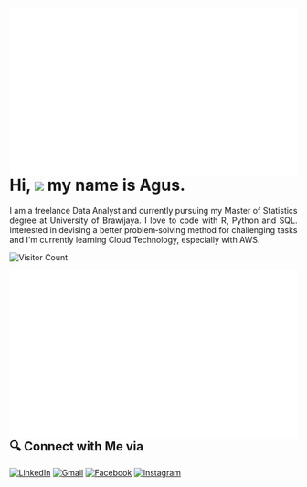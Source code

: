 <img align='right' src = "https://raw.githubusercontent.com/agusputra4/github-stats/master/generated/overview.svg#gh-dark-mode-only">

# Hi, <img src="https://github.com/TheDudeThatCode/TheDudeThatCode/blob/master/Assets/Hi.gif" width="30px"> my name is Agus.

<p align="justify">
  I am a freelance Data Analyst and currently pursuing my Master of Statistics degree at University of Brawijaya. I love to code with R, Python and SQL. Interested in devising a better problem‑solving method for challenging tasks and I'm currently learning Cloud Technology, especially with AWS.
</p>

<!-- ## 👁‍🗨 Visitors Count -->

![Visitor Count](https://profile-counter.glitch.me/{agusputra4}/count.svg)

<img align='right' src = "https://raw.githubusercontent.com/agusputra4/github-stats/master/generated/languages.svg#gh-dark-mode-only">

## 🔍 Connect with Me via

<p>
  <a href="https://www.linkedin.com/in/agus-p-amertha" target="_blank"><img alt="LinkedIn" src="https://img.shields.io/badge/linkedin-%230077B5.svg?&style=for-the-badge&logo=linkedin&logoColor=white" /></a>  
  <!--<a href="https://medium.com/@myarist" target="_blank"><img alt="Medium" src="https://img.shields.io/badge/medium-%2312100E.svg?&style=for-the-badge&logo=medium&logoColor=white" /></a>  -->
  <!--<a href="https://www.kaggle.com/myarist" target="_blank"><img alt="Medium" src="https://img.shields.io/badge/Kaggle-2C8EBB?&style=for-the-badge&logo=kaggle&logoColor=white" /></a>  -->
  <a href="mailto:agusamertha@gmail.com" target="_blank"><img alt="Gmail" src="https://img.shields.io/badge/gmail-D14836?&style=for-the-badge&logo=gmail&logoColor=white"/></a>    
  <a href="https://www.facebook.com/agusputra.danaamertha" target="_blank"><img alt="Facebook" src="https://img.shields.io/badge/facebook-%231877F2.svg?&style=for-the-badge&logo=facebook&logoColor=white" /></a>  
  <a href="https://www.instagram.com/agusputrad_a" target="_blank"><img alt="Instagram" src="https://img.shields.io/badge/instagram-%23E4405F.svg?&style=for-the-badge&logo=instagram&logoColor=white" /></a>  
<!--   <a href="https://twitter.com/my_arist" target="_blank"><img alt="Twitter" src="https://img.shields.io/badge/twitter-%231DA1F2.svg?&style=for-the-badge&logo=twitter&logoColor=white" /></a>   -->
<!--  <a href="https://wa.me/" target="_blank"><img alt="WhatsApp" src="https://img.shields.io/badge/WhatsApp-25D366?style=for-the-badge&logo=whatsapp&logoColor=white" /></a>  -->
</p>

